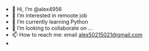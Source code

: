 - 👋 Hi, I’m @alex4956
- 👀 I’m interested in remoote job
- 🌱 I’m currently learning Python
- 💞️ I’m looking to collaborate on ...
- 📫 How to reach me: email alex50215021@gmail.com
- 

<!---
alex4956/alex4956 is a ✨ special ✨ repository because its `README.md` (this file) appears on your GitHub profile.
You can click the Preview link to take a look at your changes.
--->
